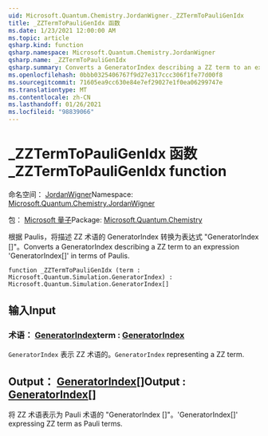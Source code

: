 ```yaml
---
uid: Microsoft.Quantum.Chemistry.JordanWigner._ZZTermToPauliGenIdx
title: _ZZTermToPauliGenIdx 函数
ms.date: 1/23/2021 12:00:00 AM
ms.topic: article
qsharp.kind: function
qsharp.namespace: Microsoft.Quantum.Chemistry.JordanWigner
qsharp.name: _ZZTermToPauliGenIdx
qsharp.summary: Converts a GeneratorIndex describing a ZZ term to an expression 'GeneratorIndex[]' in terms of Paulis.
ms.openlocfilehash: 0bbb0325406767f9d27e317ccc306f1fe77d00f8
ms.sourcegitcommit: 71605ea9cc630e84e7ef29027e1f0ea06299747e
ms.translationtype: MT
ms.contentlocale: zh-CN
ms.lasthandoff: 01/26/2021
ms.locfileid: "98839066"
---
```

# <a name="_zztermtopauligenidx-function"></a><span data-ttu-id="aa174-102">_ZZTermToPauliGenIdx 函数</span><span class="sxs-lookup"><span data-stu-id="aa174-102">_ZZTermToPauliGenIdx function</span></span>

<span data-ttu-id="aa174-103">命名空间： [JordanWigner](xref:Microsoft.Quantum.Chemistry.JordanWigner)</span><span class="sxs-lookup"><span data-stu-id="aa174-103">Namespace: [Microsoft.Quantum.Chemistry.JordanWigner](xref:Microsoft.Quantum.Chemistry.JordanWigner)</span></span>

<span data-ttu-id="aa174-104">包： [Microsoft 量子](https://nuget.org/packages/Microsoft.Quantum.Chemistry)</span><span class="sxs-lookup"><span data-stu-id="aa174-104">Package: [Microsoft.Quantum.Chemistry](https://nuget.org/packages/Microsoft.Quantum.Chemistry)</span></span>


<span data-ttu-id="aa174-105">根据 Paulis，将描述 ZZ 术语的 GeneratorIndex 转换为表达式 "GeneratorIndex []"。</span><span class="sxs-lookup"><span data-stu-id="aa174-105">Converts a GeneratorIndex describing a ZZ term to an expression 'GeneratorIndex[]' in terms of Paulis.</span></span>

```qsharp
function _ZZTermToPauliGenIdx (term : Microsoft.Quantum.Simulation.GeneratorIndex) : Microsoft.Quantum.Simulation.GeneratorIndex[]
```


## <a name="input"></a><span data-ttu-id="aa174-106">输入</span><span class="sxs-lookup"><span data-stu-id="aa174-106">Input</span></span>

### <a name="term--generatorindex"></a><span data-ttu-id="aa174-107">术语： [GeneratorIndex](xref:Microsoft.Quantum.Simulation.GeneratorIndex)</span><span class="sxs-lookup"><span data-stu-id="aa174-107">term : [GeneratorIndex](xref:Microsoft.Quantum.Simulation.GeneratorIndex)</span></span>

<span data-ttu-id="aa174-108">`GeneratorIndex` 表示 ZZ 术语的。</span><span class="sxs-lookup"><span data-stu-id="aa174-108">`GeneratorIndex` representing a ZZ term.</span></span>



## <a name="output--generatorindex"></a><span data-ttu-id="aa174-109">Output： [GeneratorIndex](xref:Microsoft.Quantum.Simulation.GeneratorIndex)[]</span><span class="sxs-lookup"><span data-stu-id="aa174-109">Output : [GeneratorIndex](xref:Microsoft.Quantum.Simulation.GeneratorIndex)[]</span></span>

<span data-ttu-id="aa174-110">将 ZZ 术语表示为 Pauli 术语的 "GeneratorIndex []"。</span><span class="sxs-lookup"><span data-stu-id="aa174-110">'GeneratorIndex[]' expressing ZZ term as Pauli terms.</span></span>